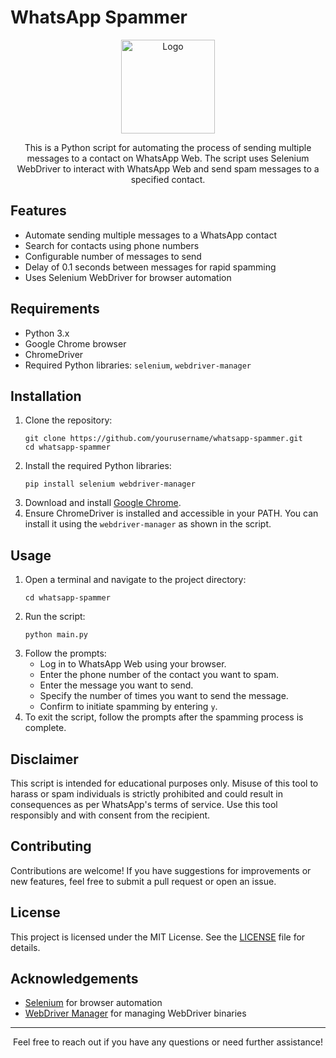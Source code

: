 # WhatsApp Spammer

<p align="center">
  <img src="https://example.com/logo.png" alt="Logo" width="150">
</p>

<p align="center">
  This is a Python script for automating the process of sending multiple messages to a contact on WhatsApp Web.
  The script uses Selenium WebDriver to interact with WhatsApp Web and send spam messages to a specified contact.
</p>

## Features

<ul>
  <li>Automate sending multiple messages to a WhatsApp contact</li>
  <li>Search for contacts using phone numbers</li>
  <li>Configurable number of messages to send</li>
  <li>Delay of 0.1 seconds between messages for rapid spamming</li>
  <li>Uses Selenium WebDriver for browser automation</li>
</ul>

## Requirements

<ul>
  <li>Python 3.x</li>
  <li>Google Chrome browser</li>
  <li>ChromeDriver</li>
  <li>Required Python libraries: <code>selenium</code>, <code>webdriver-manager</code></li>
</ul>

## Installation

<ol>
  <li>Clone the repository:
    <pre><code>git clone https://github.com/yourusername/whatsapp-spammer.git
cd whatsapp-spammer</code></pre>
  </li>
  <li>Install the required Python libraries:
    <pre><code>pip install selenium webdriver-manager</code></pre>
  </li>
  <li>Download and install <a href="https://www.google.com/chrome/">Google Chrome</a>.</li>
  <li>Ensure ChromeDriver is installed and accessible in your PATH. You can install it using the <code>webdriver-manager</code> as shown in the script.</li>
</ol>

## Usage

<ol>
  <li>Open a terminal and navigate to the project directory:
    <pre><code>cd whatsapp-spammer</code></pre>
  </li>
  <li>Run the script:
    <pre><code>python main.py</code></pre>
  </li>
  <li>Follow the prompts:
    <ul>
      <li>Log in to WhatsApp Web using your browser.</li>
      <li>Enter the phone number of the contact you want to spam.</li>
      <li>Enter the message you want to send.</li>
      <li>Specify the number of times you want to send the message.</li>
      <li>Confirm to initiate spamming by entering <code>y</code>.</li>
    </ul>
  </li>
  <li>To exit the script, follow the prompts after the spamming process is complete.</li>
</ol>

## Disclaimer

<p>This script is intended for educational purposes only. Misuse of this tool to harass or spam individuals is strictly prohibited and could result in consequences as per WhatsApp's terms of service. Use this tool responsibly and with consent from the recipient.</p>

## Contributing

<p>Contributions are welcome! If you have suggestions for improvements or new features, feel free to submit a pull request or open an issue.</p>

## License

<p>This project is licensed under the MIT License. See the <a href="LICENSE">LICENSE</a> file for details.</p>

## Acknowledgements

<ul>
  <li><a href="https://www.selenium.dev/">Selenium</a> for browser automation</li>
  <li><a href="https://github.com/SergeyPirogov/webdriver_manager">WebDriver Manager</a> for managing WebDriver binaries</li>
</ul>

<hr>

<p align="center">Feel free to reach out if you have any questions or need further assistance!</p>
